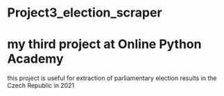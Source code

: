 # Project3_election_scraper
# my third project at Online Python Academy
this project is useful for extraction of parliamentary election results in the Czech Republic in 2021

